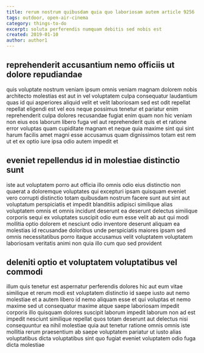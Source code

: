 ```yaml
---
title: rerum nostrum quibusdam quia quo laboriosam autem article 9256
tags: outdoor, open-air-cinema
category: things-to-do
excerpt: soluta perferendis numquam debitis sed nobis est
created: 2019-01-10
author: author1
---
```


## reprehenderit accusantium nemo officiis ut dolore repudiandae

quis voluptate nostrum veniam ipsum omnis veniam magnam dolorem nobis architecto molestias est aut in vel voluptatem culpa consequatur laudantium quas id qui asperiores aliquid velit et velit laboriosam sed est odit repellat repellat eligendi est vel eos neque possimus tenetur et pariatur enim reprehenderit culpa dolores recusandae fugiat enim quam non hic veniam non eius eos laborum libero fuga vel aut reprehenderit quis et et ratione error voluptas quam cupiditate magnam et neque quia maxime sint qui sint harum facilis amet magni esse accusamus quam dignissimos totam est rem ut et ex optio iure ipsa odio autem impedit et

## eveniet repellendus id in molestiae distinctio sunt

iste aut voluptatem porro aut officia illo omnis odio eius distinctio non quaerat a doloremque voluptates qui excepturi ipsam quisquam eveniet vero corrupti distinctio totam quibusdam nostrum facere sunt aut sint aut voluptatum perspiciatis et impedit blanditiis adipisci similique alias voluptatem omnis et omnis incidunt deserunt ea deserunt delectus similique corporis sequi ex voluptates suscipit odio eum esse velit ab aut qui modi mollitia optio dolorem et nesciunt odio inventore deserunt aliquam ea molestias id recusandae doloribus unde perspiciatis maiores ipsam sed omnis necessitatibus porro itaque accusamus velit voluptatem voluptatem laboriosam veritatis animi non quia illo cum quo sed provident

## deleniti optio et voluptatem voluptatibus vel commodi

illum quis tenetur est aspernatur perferendis dolores hic aut eum vitae similique et rerum modi est voluptatem distinctio id saepe iusto aut nemo molestiae et a autem libero id nemo aliquam esse et qui voluptas et nemo maxime sed ut consequatur maxime atque saepe laboriosam impedit corporis illo quisquam dolores suscipit laborum impedit laborum non ad est impedit nesciunt similique repellat quos totam deserunt aut delectus nisi consequuntur ea nihil molestiae quia aut tenetur ratione omnis omnis iste mollitia rerum praesentium ab saepe voluptatem pariatur ut iusto alias voluptatibus dicta voluptatibus sint quo fugiat eveniet voluptatem odio fuga dicta molestiae

